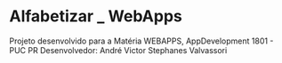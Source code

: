 # Alfabetizar _ WebApps

Projeto desenvolvido para a Matéria WEBAPPS, AppDevelopment 1801 - PUC PR
Desenvolvedor: André Victor Stephanes Valvassori
